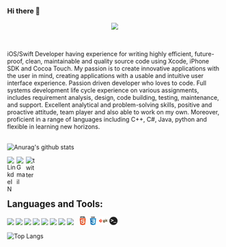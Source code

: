 ### Hi there 👋

<!--
**Farazahmed90/Farazahmed90** is a ✨ _special_ ✨ repository because its `README.md` (this file) appears on your GitHub profile.

Here are some ideas to get you started:

- 🔭 I’m currently working on ...
- 🌱 I’m currently learning ...
- 👯 I’m looking to collaborate on ...
- 🤔 I’m looking for help with ...
- 💬 Ask me about ...
- 📫 How to reach me: ...
- 😄 Pronouns: ...
- ⚡ Fun fact: ...
-->

<div align="center">
  <img align="center" src="https://images-na.ssl-images-amazon.com/images/I/4159Rqv2RxL._SX331_BO1,204,203,200_.jpg">
</div>
<br/> <br/>

iOS/Swift Developer having experience for writing highly efficient, future-proof, clean, maintainable and quality source code using Xcode, iPhone SDK and Cocoa Touch. My passion is to create innovative applications with the user in mind, creating applications with a usable and intuitive user interface experience.
Passion driven developer who loves to code. Full systems development life cycle experience on various assignments, includes requirement analysis, design, code building, testing, maintenance, and support. Excellent analytical and problem-solving skills, positive and proactive attitude, team player and also able to work on my own. Moreover, proficient in a range of languages including C++, C#, Java, python and flexible in learning new horizons. 
<br/> <br/>

![Anurag's github stats](https://github-readme-stats.vercel.app/api?username=farazahmed90&show_icons=true&theme=dracula)

<a target="_blank" href="https://www.linkedin.com/in/farazahmed~/">
  <img align="left" alt="LinkdeIN" width="22px" src="https://cdn.jsdelivr.net/npm/simple-icons@v3/icons/linkedin.svg" />
</a>
<a target="_blank" href="mailto:khatrifaraz40@gmail.com">
  <img align="left" alt="Gmail" width="22px" src="https://cdn.jsdelivr.net/npm/simple-icons@v3/icons/gmail.svg" />
</a>
<a target="_blank" href="https://twitter.com/Faraz_Ahmed90">
  <img align="left" alt="twitter" width="22px" src="https://cdn.jsdelivr.net/npm/simple-icons@v3/icons/twitter.svg" />
</a>
<br/> <br/>
<br/> <br/>

## Languages and Tools:
<code><img height="20" src="https://developer.apple.com/swift/images/swift-og.png"></code>
<code><img height="20" src="https://pluralsight.imgix.net/paths/path-icons/csharp-e7b8fcd4ce.png"></code>
<code><img height="20" src="https://images.vexels.com/media/users/3/166477/isolated/preview/9bb722f0e85ddbc1ce0f064534fd2311-python-programming-language-icon-by-vexels.png"></code>
<code><img height="20" src="https://miro.medium.com/max/2558/1*3kPOI1_HGuE0fPWBj_jnog.png"></code>
<code><img height="20" src="https://encrypted-tbn0.gstatic.com/images?q=tbn:ANd9GcSYfTnbNaoiRKFTfRIFwhlStQbLajTeyZUajg&usqp=CAU"></code>
<code><img height="20" src="https://www.flaticon.com/svg/static/icons/svg/2165/2165004.svg"></code>
<code><img height="20" src="https://cdn.worldvectorlogo.com/logos/microsoft-sql-server.svg"></code>
<code><img height="20" src="https://cdn.worldvectorlogo.com/logos/parse-1.svg"></code>
<code><img height="https://www.pngkit.com/png/detail/115-1152656_c-plus-plus-icon-c-c-white-icon.png"></code>
<code><img height="https://cdn.iconscout.com/icon/free/png-512/c-programming-569564.png"></code>
<code><img height="20" src="https://raw.githubusercontent.com/github/explore/80688e429a7d4ef2fca1e82350fe8e3517d3494d/topics/html/html.png"></code>
<code><img height="20" src="https://raw.githubusercontent.com/github/explore/80688e429a7d4ef2fca1e82350fe8e3517d3494d/topics/css/css.png"></code>
<code><img height="20" src="https://raw.githubusercontent.com/github/explore/80688e429a7d4ef2fca1e82350fe8e3517d3494d/topics/git/git.png"></code>
<code><img height="20" src="https://raw.githubusercontent.com/github/explore/80688e429a7d4ef2fca1e82350fe8e3517d3494d/topics/terminal/terminal.png"></code>

![Top Langs](https://github-readme-stats.vercel.app/api/top-langs/?username=farazahmed90&layout=compact)
 
